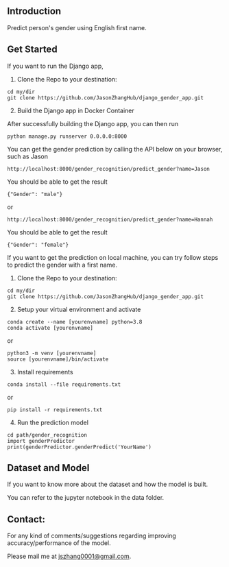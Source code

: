 ## Introduction

Predict person's gender using English first name.


## Get Started

If you want to run the Django app, 

1. Clone the Repo to your destination: 

```
cd my/dir
git clone https://github.com/JasonZhangHub/django_gender_app.git
```

2. Build the Django app in Docker Container

After successfully building the Django app, you can then run

```
python manage.py runserver 0.0.0.0:8000
```

You can get the gender prediction by calling the API below on your browser, such as Jason

```
http://localhost:8000/gender_recognition/predict_gender?name=Jason
```

You should be able to get the result

```
{"Gender": "male"}

```
or
```
http://localhost:8000/gender_recognition/predict_gender?name=Hannah
```

You should be able to get the result

```
{"Gender": "female"}
```




If you want to get the prediction on local machine, you can try follow steps to predict the gender with a first name.

1. Clone the Repo to your destination: 

```
cd my/dir
git clone https://github.com/JasonZhangHub/django_gender_app.git
```

2. Setup your virtual environment and activate
```
conda create --name [yourenvname] python=3.8
conda activate [yourenvname] 
```
or 
```
python3 -m venv [yourenvname]
source [yourenvname]/bin/activate
```

3. Install requirements

```
conda install --file requirements.txt
```
or 
```
pip install -r requirements.txt
```

4. Run the prediction model

```
cd path/gender_recognition
import genderPredictor
print(genderPredictor.genderPredict('YourName')
```



## Dataset and Model
If you want to know more about the dataset and how the model is built. 

You can refer to the jupyter notebook in the data folder. 



## Contact:
For any kind of comments/suggestions regarding improving accuracy/performance of the model. 

Please mail me at jszhang0001@gmail.com.
